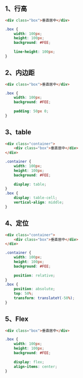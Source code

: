 ## 1、行高

```html
<div class="box">垂直居中</div>
```

```css
.box {
    width: 100px;
    height: 100px;
    background: #FEE;
    
    line-height: 100px;
}
```

## 2、内边距

```html
<div class="box">垂直居中</div>
```

```css
.box {
    width: 100px;
    background: #FEE;
    
    padding: 50px 0;
}
```

## 3、table

```html
<div class="container">
    <div class="box">垂直居中</div>
</div>
```

```css
.container {
    width: 100px;
    height: 100px;
    background: #FEE;
        
    display: table;
}
.box {
    display: table-cell;
    vertical-align: middle;
}
```

## 4、定位

```html
<div class="container">
    <div class="box">垂直居中</div>
</div>
```

```css
.container {
	width: 100px;
    height: 100px;
    background: #FEE;
    
    position: relative;
}
.box {
	position: absolute;
    top: 50%;
    transform: translateY(-50%);
}
```

## 5、Flex

```html
<div class="box">垂直居中</div>
```

```css
.box {
    width: 100px;
    height: 100px;
    background: #FEE;
    
    display: flex;
    align-items: center;
}
```